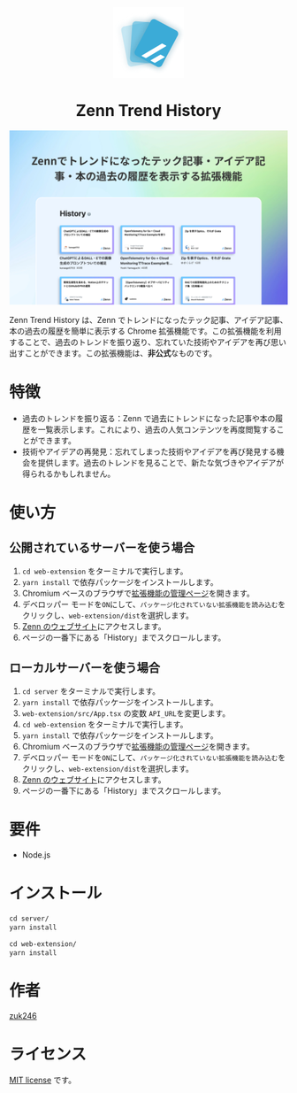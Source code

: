 <span align='center'>

![](/web-extension/icons/icon-128.png)

</span>
<h1 align='center'>Zenn Trend History</h1>

![](/art/image-1.png)

Zenn Trend History は、Zenn でトレンドになったテック記事、アイデア記事、本の過去の履歴を簡単に表示する Chrome 拡張機能です。この拡張機能を利用することで、過去のトレンドを振り返り、忘れていた技術やアイデアを再び思い出すことができます。この拡張機能は、**非公式**なものです。

# 特徴

-   過去のトレンドを振り返る：Zenn で過去にトレンドになった記事や本の履歴を一覧表示します。これにより、過去の人気コンテンツを再度閲覧することができます。
-   技術やアイデアの再発見：忘れてしまった技術やアイデアを再び発見する機会を提供します。過去のトレンドを見ることで、新たな気づきやアイデアが得られるかもしれません。

# 使い方

## 公開されているサーバーを使う場合

1. `cd web-extension` をターミナルで実行します。
2. `yarn install` で依存パッケージをインストールします。
3. Chromium ベースのブラウザで[拡張機能の管理ページ](chrome://extensions/)を開きます。
4. デベロッパー モードを`ON`にして、`パッケージ化されていない拡張機能を読み込む`をクリックし、`web-extension/dist`を選択します。
5. [Zenn のウェブサイト](https://zenn.dev/)にアクセスします。
6. ページの一番下にある「History」までスクロールします。

## ローカルサーバーを使う場合

1. `cd server` をターミナルで実行します。
2. `yarn install` で依存パッケージをインストールします。
3. `web-extension/src/App.tsx` の変数 `API_URL`を変更します。
4. `cd web-extension` をターミナルで実行します。
5. `yarn install` で依存パッケージをインストールします。
6. Chromium ベースのブラウザで[拡張機能の管理ページ](chrome://extensions/)を開きます。
7. デベロッパー モードを`ON`にして、`パッケージ化されていない拡張機能を読み込む`をクリックし、`web-extension/dist`を選択します。
8. [Zenn のウェブサイト](https://zenn.dev/)にアクセスします。
9. ページの一番下にある「History」までスクロールします。

# 要件

-   Node.js

# インストール

```
cd server/
yarn install
```

```
cd web-extension/
yarn install
```

# 作者

[zuk246](https://github.com/zuk246)

# ライセンス

[MIT license](/LICENSE) です。
